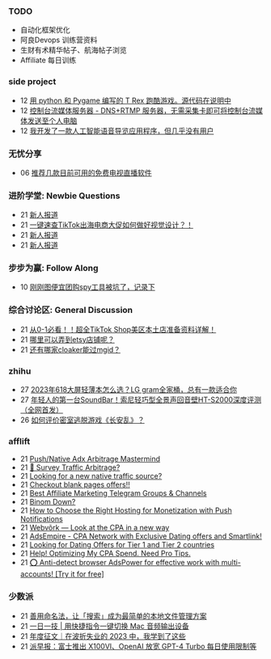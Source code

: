 ### TODO
-  自动化框架优化
-  阿良Devops 训练营资料
-  生财有术精华帖子、航海帖子浏览
-  Affiliate 每日训练

### side project
<!-- sideproject:START -->
-  12 [用 python 和 Pygame 编写的 T Rex 跑酷游戏。源代码在说明中](https://www.youtube.com/watch?v=pZySIXSelCA)
-  12 [控制台流媒体服务器 - DNS+RTMP 服务器，无需采集卡即可将控制台流媒体发送至个人电脑](https://github.com/Aioros/console-streaming-server)
-  12 [我开发了一款人工智能语音导览应用程序，但几乎没有用户](https://www.reddit.com/r/SideProject/comments/18gpp0e/ive_built_an_ai_audio_tour_app_but_have_almost_no/)<!-- sideproject:END -->


### 无忧分享
<!-- ruyo:START -->
-  06 [推荐几款目前可用的免费电视直播软件](https://51.ruyo.net/18608.html)<!-- ruyo:END -->

### 进阶学堂: Newbie Questions
<!-- advertcn1:START -->
-  21 [新人报道](https://www.advertcn.com/thread-114053-1-1.html)
-  21 [一键速查TikTok出海电商大促如何做好视觉设计？！](https://www.advertcn.com/thread-114052-1-1.html)
-  21 [新人报道](https://www.advertcn.com/thread-114049-1-1.html)
-  21 [新人报道](https://www.advertcn.com/thread-114048-1-1.html)<!-- advertcn1:END -->

### 步步为赢: Follow Along
<!-- advertcn2:START -->
-  10 [刚刚图便宜团购spy工具被坑了，记录下](https://www.advertcn.com/thread-113954-1-1.html)<!-- advertcn2:END -->

### 综合讨论区: General Discussion
<!-- advertcn3:START -->
-  21 [从0-1必看！！超全TikTok Shop美区本土店准备资料详解！](https://www.advertcn.com/thread-114051-1-1.html)
-  21 [哪里可以弄到etsy店铺呢？](https://www.advertcn.com/thread-114050-1-1.html)
-  21 [还有哪家cloaker能过mgid？](https://www.advertcn.com/thread-114047-1-1.html)<!-- advertcn3:END -->


### zhihu
<!-- zhihu:START -->
-  27 [2023年618大屏轻薄本怎么选？LG gram全家桶，总有一款适合你](http://zhuanlan.zhihu.com/p/632641888?utm_campaign=rss&utm_medium=rss&utm_source=rss&utm_content=title)
-  27 [年轻人的第一台SoundBar！索尼轻巧型全景声回音壁HT-S2000深度评测（全网首发）](http://zhuanlan.zhihu.com/p/630990296?utm_campaign=rss&utm_medium=rss&utm_source=rss&utm_content=title)
-  26 [如何评价密室逃脱游戏《长安乱》？](http://www.zhihu.com/question/563950552/answer/3045961312?utm_campaign=rss&utm_medium=rss&utm_source=rss&utm_content=title)<!-- zhihu:END -->

### afflift
<!-- afflift:START -->
-  21 [Push/Native Adx Arbitrage Mastermind](https://afflift.com/f/threads/push-native-adx-arbitrage-mastermind.12680/)
-  21 [🚦 Survey Traffic Arbitrage?](https://afflift.com/f/threads/%F0%9F%9A%A6-survey-traffic-arbitrage.12508/)
-  21 [Looking for a new native traffic source?](https://afflift.com/f/threads/looking-for-a-new-native-traffic-source.12647/)
-  21 [Checkout blank pages offers!!](https://afflift.com/f/threads/checkout-blank-pages-offers.12685/)
-  21 [Best Affiliate Marketing Telegram Groups &amp; Channels](https://afflift.com/f/threads/best-affiliate-marketing-telegram-groups-channels.6450/)
-  21 [Binom Down?](https://afflift.com/f/threads/binom-down.12686/)
-  21 [How to Choose the Right Hosting for Monetization with Push Notifications](https://afflift.com/f/threads/how-to-choose-the-right-hosting-for-monetization-with-push-notifications.11915/)
-  21 [Webvõrk — Look at the CPA in a new way](https://afflift.com/f/threads/webv%C3%B5rk-%E2%80%94-look-at-the-cpa-in-a-new-way.2820/)
-  21 [AdsEmpire - CPA Network with Exclusive Dating offers and Smartlink!](https://afflift.com/f/threads/adsempire-cpa-network-with-exclusive-dating-offers-and-smartlink.6820/)
-  21 [Looking for Dating Offers for Tier 1 and Tier 2 countries](https://afflift.com/f/threads/looking-for-dating-offers-for-tier-1-and-tier-2-countries.12677/)
-  21 [Help! Optimizing My CPA Spend. Need Pro Tips.](https://afflift.com/f/threads/help-optimizing-my-cpa-spend-need-pro-tips.12678/)
-  21 [⭕ Anti-detect browser AdsPower for effective work with multi-accounts! [Try it for free]](https://afflift.com/f/threads/%E2%AD%95-anti-detect-browser-adspower-for-effective-work-with-multi-accounts-try-it-for-free.8805/)<!-- afflift:END -->

### 少数派
<!-- sspai:START -->
-  21 [善用命名法，让「搜索」成为最简单的本地文件管理方案](https://sspai.com/post/86393)
-  21 [一日一技 | 用快捷指令一键切换 Mac 音频输出设备](https://sspai.com/post/86520)
-  21 [年度征文｜在波折失业的 2023 中，我学到了这些](https://sspai.com/post/86509)
-  21 [派早报：富士推出 X100VI、OpenAI 放宽 GPT-4 Turbo 每日使用限制等](https://sspai.com/post/86555)<!-- sspai:END -->

